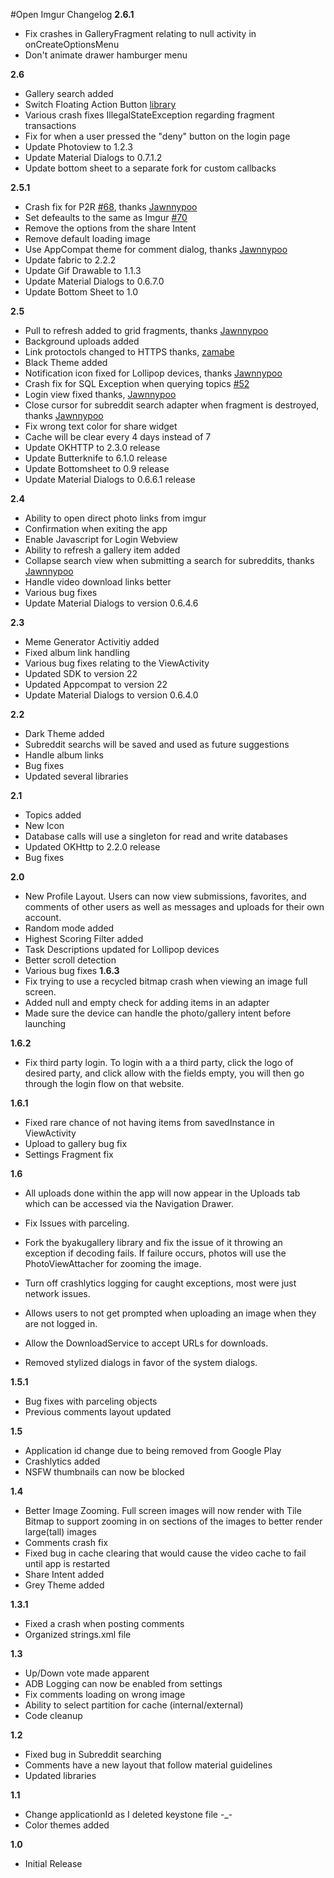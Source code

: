 #Open Imgur Changelog
<b>2.6.1</b>
- Fix crashes in GalleryFragment relating to null activity in onCreateOptionsMenu
- Don't animate drawer hamburger menu 

<b>2.6</b>
- Gallery search added
- Switch Floating Action Button [library](https://github.com/Clans/FloatingActionButton)
- Various crash fixes IllegalStateException regarding fragment transactions 
- Fix for when a user pressed the "deny" button on the login page
- Update Photoview to 1.2.3
- Update Material Dialogs to 0.7.1.2
- Update bottom sheet to a separate fork for custom callbacks

<b>2.5.1</b>
- Crash fix for P2R [#68](https://github.com/Kennyc1012/OpenImgur/issues/68), thanks [Jawnnypoo](https://github.com/Jawnnypoo)
- Set defeaults to the same as Imgur [#70](https://github.com/Kennyc1012/OpenImgur/issues/70)
- Remove the options from the share Intent 
- Remove default loading image
- Use AppCompat theme for comment dialog, thanks [Jawnnypoo](https://github.com/Jawnnypoo)
- Update fabric to 2.2.2
- Update Gif Drawable to 1.1.3
- Update Material Dialogs to 0.6.7.0
- Update Bottom Sheet to 1.0

<b>2.5</b>
- Pull to refresh added to grid fragments, thanks [Jawnnypoo](https://github.com/Jawnnypoo)
- Background uploads added
- Link protoctols changed to HTTPS thanks, [zamabe](https://github.com/zamabe)
- Black Theme added
- Notification icon fixed for Lollipop devices, thanks [Jawnnypoo](https://github.com/Jawnnypoo)
- Crash fix for SQL Exception when querying topics [#52](https://github.com/Kennyc1012/OpenImgur/issues/52)
- Login view fixed thanks, [Jawnnypoo](https://github.com/Jawnnypoo)
- Close cursor for subreddit search adapter when fragment is destroyed, thanks [Jawnnypoo](https://github.com/Jawnnypoo)
- Fix wrong text color for share widget
- Cache will be clear every 4 days instead of 7
- Update OKHTTP to 2.3.0 release
- Update Butterknife to 6.1.0 release
- Update Bottomsheet to 0.9 release
- Update Material Dialogs to 0.6.6.1 release

<b>2.4</b>
- Ability to open direct photo links from imgur 
- Confirmation when exiting the app
- Enable Javascript for Login Webview
- Ability to refresh a gallery item added
- Collapse search view when submitting a search for subreddits, thanks [Jawnnypoo](https://github.com/Jawnnypoo)
- Handle video download links better 
- Various bug fixes
- Update Material Dialogs to version 0.6.4.6

<b>2.3</b>
- Meme Generator Activitiy added
- Fixed album link handling 
- Various bug fixes relating to the ViewActivity
- Updated SDK to version 22
- Updated Appcompat to version 22
- Update Material Dialogs to version 0.6.4.0

<b>2.2</b>
- Dark Theme added
- Subreddit searchs will be saved and used as future suggestions
- Handle album links
- Bug fixes
- Updated several libraries 

<b>2.1</b>
- Topics added
- New Icon
- Database calls will use a singleton for read and write databases
- Updated OKHttp to 2.2.0 release
- Bug fixes

<b>2.0</b>
- New Profile Layout. Users can now view submissions, favorites, and comments of other users as well as messages and uploads for
their own account.
- Random mode added
- Highest Scoring Filter added
- Task Descriptions updated for Lollipop devices
- Better scroll detection
- Various bug fixes 
<b>1.6.3</b>
- Fix trying to use a recycled bitmap crash when viewing an image full screen.
- Added null and empty check for adding items in an adapter
- Made sure the device can handle the photo/gallery intent before
launching

<b>1.6.2</b>
- Fix third party login. To login with a a third party, click the logo of desired party, and click allow with the fields
empty, you will then go through the login flow on that website. 

<b>1.6.1</b>
- Fixed rare chance of not having items from savedInstance in
ViewActivity
- Upload to gallery bug fix
- Settings Fragment fix

<b>1.6</b>
- All uploads done within the app will now appear in the Uploads tab
which can be accessed via the Navigation Drawer.
- Fix Issues with parceling.
- Fork the byakugallery library and fix the issue of it throwing an
exception if decoding fails. If failure occurs, photos will use the
PhotoViewAttacher for zooming the image.

- Turn off crashlytics logging for caught exceptions, most were just
network issues.
- Allows users to not get prompted when uploading an image when they are
not logged in.
- Allow the DownloadService to accept URLs for downloads.
- Removed stylized dialogs in favor of the system dialogs.

<b>1.5.1</b>
- Bug fixes with parceling objects
- Previous comments layout updated

<b>1.5</b>
- Application id change due to being removed from Google Play
- Crashlytics added
- NSFW thumbnails can now be blocked 

<b>1.4</b>
- Better Image Zooming. Full screen images will now render with Tile Bitmap to support zooming in on sections of the images
to better render large(tall) images
- Comments crash fix
- Fixed bug in cache clearing that would cause the video cache to fail until app is restarted
- Share Intent added
- Grey Theme added

<b>1.3.1</b>
- Fixed a crash when posting comments
- Organized strings.xml file

<b>1.3</b>
- Up/Down vote made apparent
- ADB Logging can now be enabled from settings
- Fix comments loading on wrong image
- Ability to select partition for cache (internal/external)
- Code cleanup

<b>1.2</b>
- Fixed bug in Subreddit searching
- Comments have a new layout that follow material guidelines
- Updated libraries 

<b>1.1</b>
- Change applicationId as I deleted keystone file -_-
- Color themes added

<b>1.0</b>
- Initial Release
